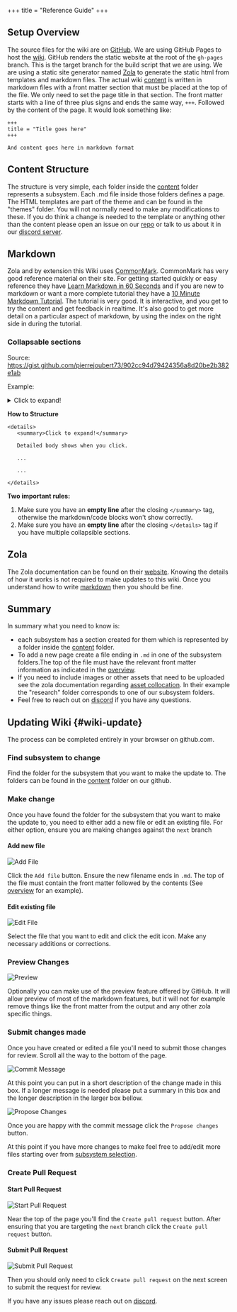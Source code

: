 +++
title = "Reference Guide"
+++

## Setup Overview

The source files for the wiki are on [GitHub](https://github.com/LASSAT-YU/wiki/tree/next).
We are using GitHub Pages to host the [wiki](@/_index.md).
GitHub renders the static website at the root of the `gh-pages` branch.
This is the target branch for the build script that we are using.
We are using a static site generator named [Zola](https://www.getzola.org/) to generate the static html from templates
and markdown files.
The actual wiki [content][content] is written in markdown files with a front matter section that must be placed at the
top of
the file.
We only need to set the page title in that section.
The front matter starts with a line of three plus signs and ends the same way, `+++`.
Followed by the content of the page.
It would look something like:

```
+++
title = "Title goes here"
+++

And content goes here in markdown format
```

## Content Structure

The structure is very simple, each folder inside the [content][content] folder represents a subsystem.
Each .md file inside those folders defines a page.
The HTML templates are part of the theme and can be found in the "themes" folder.
You will not normally need to make any modifications to these.
If you do think a change is needed to the template or anything other than the content please open an issue on
our [repo](https://github.com/LASSAT-YU/wiki/issues) or talk to us about it in our [discord server][discord].

## Markdown

Zola and by extension this Wiki uses [CommonMark](https://commonmark.org/).
CommonMark has very good reference material on their site.
For getting started quickly or easy reference they have [Learn Markdown in 60 Seconds](https://commonmark.org/help/) and
if you are new to markdown or want a more complete
tutorial they have a [10 Minute Markdown Tutorial](https://commonmark.org/help/tutorial/).
The tutorial is very good.
It is interactive, and you get to try the content and get feedback in realtime.
It's also good to get more detail on a particular aspect of markdown, by using the index on the right side in during the
tutorial.

### Collapsable sections

Source: <https://gist.github.com/pierrejoubert73/902cc94d79424356a8d20be2b382e1ab>

Example:

<details>
  <summary>Click to expand!</summary>

Detailed body shows when you click.

Lorem ipsum dolor sit amet, consectetur adipiscing elit. Vestibulum enim lorem, placerat sed vestibulum a, pellentesque
at leo. Vivamus tincidunt nisi massa, nec pellentesque diam mollis vel. Vestibulum turpis mauris, placerat id lectus ac,
varius imperdiet libero. Ut tortor lorem, scelerisque eu elit vitae, eleifend gravida justo. Cras risus est, maximus non
dapibus quis, placerat ullamcorper diam. Ut vitae justo purus. Donec enim dolor, sodales et tempor vehicula, rutrum
vitae eros. Praesent commodo urna vitae pretium venenatis. Praesent lectus est, finibus sed lobortis at, finibus sit
amet velit. Maecenas varius tincidunt neque, sed ultricies lectus cursus ut. Phasellus auctor fermentum venenatis.
Vestibulum ante ipsum primis in faucibus orci luctus et ultrices posuere cubilia curae; Phasellus eu velit consectetur,
pretium ipsum eget, pharetra massa. Duis sed posuere nisl. Proin a pharetra sapien, sit amet sollicitudin nisi. Nulla
dolor nunc, interdum id convallis vitae, maximus ac elit.

Proin ullamcorper lorem id dui commodo hendrerit. Etiam vitae commodo ipsum. Aliquam placerat ex sed dolor eleifend, id
pulvinar lorem dictum. Duis in massa tortor. Maecenas leo quam, luctus at egestas ac, tincidunt a odio. Pellentesque
cursus mi egestas leo viverra egestas. Nulla quis velit sit amet tellus aliquet mollis sed sed justo. Vivamus interdum
porta ultricies. Nulla quis ex in arcu consequat auctor quis et ligula. Phasellus pellentesque nibh quis risus pretium
malesuada.
**Generated 2 paragraphs, 219 words, 1490 bytes of [Lorem Ipsum](https://www.lipsum.com/)**

</details>

**How to Structure**

```
<details>
   <summary>Click to expand!</summary>

   Detailed body shows when you click.
   
   ...
   
   ... 

</details>
```

**Two important rules:**

1. Make sure you have an **empty line** after the closing `</summary>` tag, otherwise the markdown/code blocks won't
   show correctly.
2. Make sure you have an **empty line** after the closing `</details>` tag if you have multiple collapsible sections.

## Zola

The Zola documentation can be found on their [website](https://www.getzola.org/documentation/getting-started/overview/).
Knowing the details of how it works is not required to make updates to this wiki.
Once you understand how to write [markdown](#markdown) then you should be fine.

## Summary

In summary what you need to know is:

- each subsystem has a section created for them which is represented by a folder inside the [content][content] folder.
- To add a new page create a file ending in `.md` in one of the subsystem folders.The top of the file must have the
  relevant front matter information as indicated in the [overview](#setup-overview).
- If you need to include images or other assets that need to be uploaded see the zola documentation
  regarding [asset collocation](https://www.getzola.org/documentation/content/overview/#asset-colocation). In their
  example the "research" folder corresponds to one of our subsystem folders.
- Feel free to reach out on [discord][discord] if you have any questions.

## Updating Wiki {#wiki-update}

The process can be completed entirely in your browser on github.com.

### Find subsystem to change

Find the folder for the subsystem that you want to make the update to.
The folders can be found in the [content][content] folder on our github.

### Make change

Once you have found the folder for the subsystem that you want to make the update to, you need to either add a new file
or edit an existing file.
For either option, ensure you are making changes against the `next` branch

#### Add new file

![Add File](add_file.png)

Click the `Add file` button.
Ensure the new filename ends in `.md`.
The top of the file must contain the front matter followed by the contents (See [overview](#setup-overview) for an
example).

#### Edit existing file

![Edit File](edit_file.png)

Select the file that you want to edit and click the edit icon.
Make any necessary additions or corrections.

### Preview Changes

![Preview](preview.png)

Optionally you can make use of the preview feature offered by GitHub.
It will allow preview of most of the markdown features, but it will not for example remove things like the front matter
from the output and any other zola specific things.

### Submit changes made

Once you have created or edited a file you'll need to submit those changes for review.
Scroll all the way to the bottom of the page.

![Commit Message](commit_message.png)

At this point you can put in a short description of the change made in this box.
If a longer message is needed please put a summary in this box and the longer description in the larger box bellow.

![Propose Changes](propose_change.png)

Once you are happy with the commit message click the `Propose changes` button.

At this point if you have more changes to make feel free to add/edit more files starting over
from [subsystem selection](#find-subsystem-to-change).

### Create Pull Request

#### Start Pull Request

![Start Pull Request](start_pull_request.png)

Near the top of the page you'll find the `Create pull request` button.
After ensuring that you are targeting the `next` branch click the `Create pull request` button.

#### Submit Pull Request

![Submit Pull Request](create_pull_request.png)

Then you should only need to click `Create pull request` on the next screen to submit the request for review.

If you have any issues please reach out on [discord][discord].

[discord]: https://discord.gg/JBCdZRm

[content]: https://github.com/LASSAT-YU/wiki/tree/next/content

